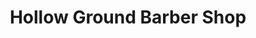 ---
title: "Hollow Ground Barber Shop"
url: /toronto/hollow-ground-barber-shop/
shop: hairdresser
---